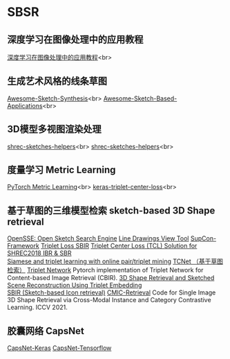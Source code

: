 # SBSR
## 深度学习在图像处理中的应用教程
[深度学习在图像处理中的应用教程](https://github.com/WZMIAOMIAO/deep-learning-for-image-processing "B站视频")\<br>


## 生成艺术风格的线条草图
[Awesome-Sketch-Synthesis](https://github.com/MarkMoHR/Awesome-Sketch-Synthesis "通过预训练模型生成艺术风格的线条草图 A collection of papers about Sketch Synthesis (Generation). Mainly focus on stroke-level vector sketch synthesis.")\<br>
[Awesome-Sketch-Based-Applications](https://github.com/MarkMoHR/Awesome-Sketch-Based-Applications "更多的基于草图的应用")\<br>


## 3D模型多视图渲染处理
[shrec-sketches-helpers](https://github.com/twuilliam/shrec-sketches-helpers)\<br>
[shrec-sketches-helpers](https://github.com/FutureXZC/shrec-sketches-helpers)\<br>


## 度量学习 Metric Learning
[PyTorch Metric Learning](https://github.com/KevinMusgrave/pytorch-metric-learning/blob/master/examples/notebooks/TrainWithClassifier.ipynb "度量学习示例教程")\<br>
[keras-triplet-center-loss](https://github.com/popcornell/keras-triplet-center-loss)\<br>

## 基于草图的三维模型检索 sketch-based 3D Shape retrieval
[OpenSSE: Open Sketch Search Engine](https://github.com/zddhub/opensse)
[Line Drawings View Tool](https://github.com/zddhub/trianglemesh) 
[SupCon-Framework](https://github.com/ivanpanshin/SupCon-Framework)
[Triplet Loss SBIR](https://github.com/TuBui/Triplet_Loss_SBIR)
[Triplet Center Loss (TCL) Solution for SHREC2018 IBR & SBR](https://github.com/xlliu7/Shrec2018_TripletCenterLoss.pytorch)  
[Siamese and triplet learning with online pair/triplet mining](https://github.com/adambielski/siamese-triplet)
[TCNet （基于草图检索）](https://github.com/avalonstrel/TCNet)
[Triplet Network](https://github.com/thainguyentrong/triplet-net)
    Pytorch implementation of Triplet Network for Content-based Image Retrieval (CBIR).
[3D Shape Retrieval and Sketched Scene Reconstruction Using Triplet Embedding](https://github.com/Madalaski/MattRedmondL3Project)    
[SBIR (Sketch-based Icon retrieval)](https://github.com/emizzz/Sketch-to-Icon-Paper-Code)
[CMIC-Retrieval](https://github.com/IGLICT/IBSR_jittor)
    Code for Single Image 3D Shape Retrieval via Cross-Modal Instance and Category Contrastive Learning. ICCV 2021.


## 胶囊网络 CapsNet
[CapsNet-Keras](https://github.com/XifengGuo/CapsNet-Keras)
[CapsNet-Tensorflow](https://github.com/naturomics/CapsNet-Tensorflow)



